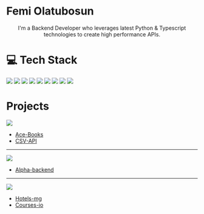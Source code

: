 <h1>Femi Olatubosun </h1>
<p align="center">I'm a Backend Developer who leverages latest Python & Typescript technologies to create high performance APIs.
</p> 
<p align="center"⚒ Currently working with TypeScript and learning architectural patterns</p>

### 
# 💻 Tech Stack

<p align="left">
<img src="https://img.shields.io/badge/Python-.py-blue" />
<img src="https://img.shields.io/badge/Typescript-.ts-blue" />
<img src="https://img.shields.io/badge/Express-.ts-red" />
<img src="https://img.shields.io/badge/FastAPI-.py-teal" />
<img src="https://img.shields.io/badge/NestJS-.ts-red" />
<img src="https://img.shields.io/badge/Django-.py-green" />
<img src="https://img.shields.io/badge/Flask-.py-black" />
<img src="https://img.shields.io/badge/React-.ts-cyan" />
<img src="https://img.shields.io/badge/Docker-white" />

<p>

# Projects

<p align="left">
<img src="https://img.shields.io/badge/FastAPI-py-teal" />
</p>

- [Ace-Books](https://github.com/femiolatubosun/ace-books)
- [CSV-API](https://github.com/femiolatubosun/csv-api)
-----

<p align="left">
<img src="https://img.shields.io/badge/NestJS-ts-red" />
</p>

- [Alpha-backend](https://github.com/femiolatubosun/alpha-backend)

-----
<p align="left">
<img src="https://img.shields.io/badge/Django-py-green" />
</p>

- [Hotels-mg](https://github.com/femiolatubosun/hotels-mg)
- [Courses-io](https://github.com/femiolatubosun/courses-io)





